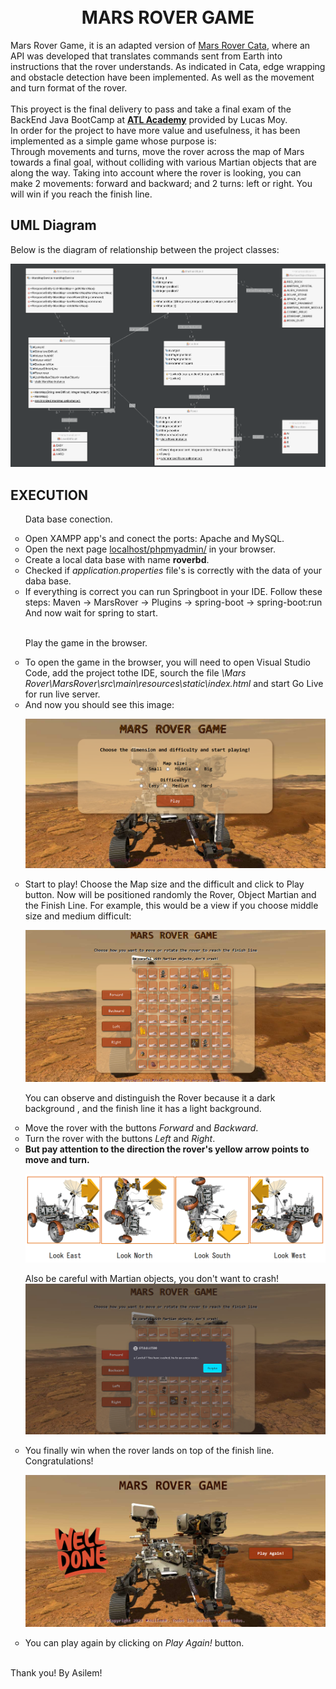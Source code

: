 <h1 align="center">
  <br> MARS ROVER GAME <br>
</h1>

<p  text-align: justify> 
Mars Rover Game, it is an adapted version of <a href="https://kata-log.rocks/mars-rover-kata" target="_blank"> Mars Rover Cata</a>, where an API was developed that translates commands sent from Earth into instructions that the rover understands. 
As indicated in Cata, edge wrapping and obstacle detection have been implemented. As well as the movement and turn format of the rover.
<br><br>
This proyect is the final delivery to pass and take a final exam of the BackEnd Java BootCamp at <b><a href="http://atl.academy" target="_blank"> ATL Academy</a></b> provided by Lucas Moy.
<br>
In order for the project to have more value and usefulness, it has been implemented as a simple game whose purpose is: <br>
 Through movements and turns, move the rover across the map of Mars towards a final goal, without colliding with various Martian objects that are along the way. Taking into account where the rover is looking, you can make 2 movements: forward and backward; and 2 turns: left or right. You will win if you reach the finish line.
  
</p>

## UML Diagram 

<p> Below is the diagram of relationship between the project classes:</p>

![UML Diagram of Mars Rover Game](https://github.com/Melisayunis/MarsRoverGame/blob/master/Mars%20Rover%20UML%20Diagram.png)

## EXECUTION

<ul style = "list-style-type:circle">
<p> Data base conection.</p>

<li> Open XAMPP app's and conect the ports: Apache and MySQL. </li>

<li> Open the next page <a href="localhost/phpmyadmin/" target="_blank"> localhost/phpmyadmin/</a> in your browser. </li>

<li> Create a local data base with name <b>roverbd</b>. </li>

<li> Checked if <i>application.properties</i> file's is correctly with the data of your daba base.</li>

<li> If everything is correct you can run Springboot in your IDE.
Follow these steps: Maven -> MarsRover -> Plugins -> spring-boot -> spring-boot:run 
<br> And now wait for spring to start. </li>
<br>
<p> Play the game in the browser.</p>
<li> To open the game in the browser, you will need to open Visual Studio Code, add the project tothe IDE, sourch the file <i>\Mars Rover\MarsRover\src\main\resources\static\index.html</i> and start Go Live for run live server.</li>
<li> And now you should see this image:</li>

![MarsRoverGameIniti](https://github.com/Melisayunis/MarsRoverGame/blob/master/MarsRoverGameInit.png)

<li> Start to play! Choose the Map size and the difficult and click to Play button. Now will be positioned randomly the Rover, Object Martian and the Finish Line. For example, this would be a view if you choose middle size and medium difficult: 
  
  ![PlayMiddleMediumGame](https://github.com/Melisayunis/MarsRoverGame/blob/master/PlayMiddleMediumGame.png) 

You can observe and distinguish the Rover because it a dark background , and the finish line it has a light background. </li>

<li> Move the rover with the buttons <i>Forward</i> and <i>Backward</i>. </li>

<li> Turn the rover with the buttons <i>Left</i> and <i>Right</i>. </li>

<li> <b> But pay attention to the direction the rover's yellow arrow points to move and turn. </b> 

  ![RoverDirections](https://github.com/Melisayunis/MarsRoverGame/blob/master/Rover%20Directions.png)
  
Also be careful with Martian objects, you don't want to crash!
![RoverCrashed](https://github.com/Melisayunis/MarsRoverGame/blob/master/RoverCrasheds.png)
</li>

<li> You finally win when the rover lands on top of the finish line. Congratulations!

  ![YouWonWellDone](https://github.com/Melisayunis/MarsRoverGame/blob/master/YouWonPlayAgain.png)
</li>

<li> You can play again by clicking on <i>Play Again! </i> button.</li>
</ul>

<br>
<footer> Thank you! By Asilem! </footer>
